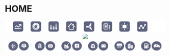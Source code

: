 
# HOME


<!--|<p> <font size = "150" face="arial" color="grey">DECADA PLAYBOOK</font></p> |-->
<!--|:---------------------------------------------------------------------------:|-->

<!--
<center><font size ="80"><bold>DECADA PlayBook</bold></font></center>-->

<div align=center>
<img width="900" src="./images/home/topBar.png"/>
</div>
<div align=center>
<img width="900" src="./images/home/decadaHome.png"/>
</div>

<div align=center>
<img width="900" src="./images/home/bottomBar.png"/>
</DIV>
<DIV>
<!--
//<img width="237" src="./images/city.png"/>
//<img width="237" src="./images/industry2.png"/>
<img width="237" src="./images/mobility.png"/>
<img width="237" src="./images/city.png"/>
<img width="237" src="./images/energy.png"/>
<img width="237" src="./images/BUILDING.png"/>
</div> -->

<!--
//<img width="237" src="./images/city.png"/>
//<img width="237" src="./images/industry2.png"/>
<img width="237" src="./images/mobility.png"/>
-->